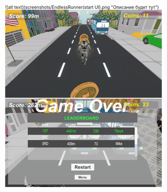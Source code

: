 ﻿![alt text](screenshots/EndlessRunner(start UI).png "Описание будет тут")
![alt text](screenshots/EndlessRunner.png "Описание будет тут")
![alt text](screenshots/EndlessRunner(die).png "Описание будет тут")